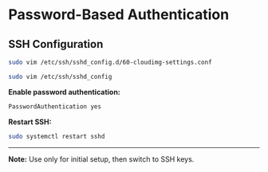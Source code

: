 # Password-Based Authentication

## SSH Configuration

```bash
sudo vim /etc/ssh/sshd_config.d/60-cloudimg-settings.conf
```

```bash
sudo vim /etc/ssh/sshd_config
```

**Enable password authentication:**

```bash
PasswordAuthentication yes
```

**Restart SSH:**

```bash
sudo systemctl restart sshd
```

---

**Note:** Use only for initial setup, then switch to SSH keys.
